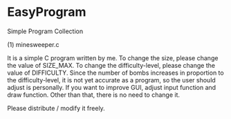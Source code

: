 # EasyProgram
Simple Program Collection

(1) minesweeper.c

It is a simple C program written by me.
To change the size, please change the value of SIZE_MAX.
To change the difficulty-level, please change the value of DIFFICULTY.
Since the number of bombs increases in proportion to the difficulty-level, 
it is not yet accurate as a program, so the user should adjust is personally.
If you want to improve GUI, adjust input function and draw function.
Other than that, there is no need to change it.


Please distribute / modify it freely.
